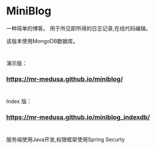# MiniBlog

一种简单的博客。 用于所见即所得的日志记录,在线代码编辑。

该版本使用MongoDB数据库。

#

演示版：

### https://mr-medusa.github.io/miniblog/

#

#

Index 版：

### https://mr-medusa.github.io/miniblog_indexdb/

#

服务端使用Java开发,权限框架使用Spring Securty

































